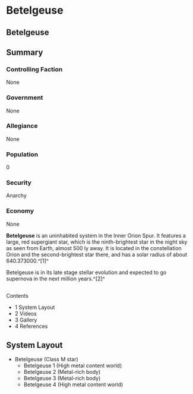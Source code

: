 # Betelgeuse
## Betelgeuse

		

## Summary

### Controlling Faction

None

### Government

None

### Allegiance

None

### Population

0

### Security

Anarchy

### Economy

None

**Betelgeuse** is an uninhabited system in the Inner Orion Spur. It features a large, red supergiant star, which is the ninth-brightest star in the night sky as seen from Earth, almost 500 ly away. It is located in the constellation Orion and the second-brightest star there, and has a solar radius of about 640.373000.^[1]^ 

Betelgeuse is in its late stage stellar evolution and expected to go supernova in the next million years.^[2]^

## 

Contents

- 1 System Layout
- 2 Videos
- 3 Gallery
- 4 References

## System Layout

- Betelgeuse (Class M star)
    - Betelgeuse 1 (High metal content world)
    - Betelgeuse 2 (Metal-rich body)
    - Betelgeuse 3 (Metal-rich body)
    - Betelgeuse 4 (High metal content world)